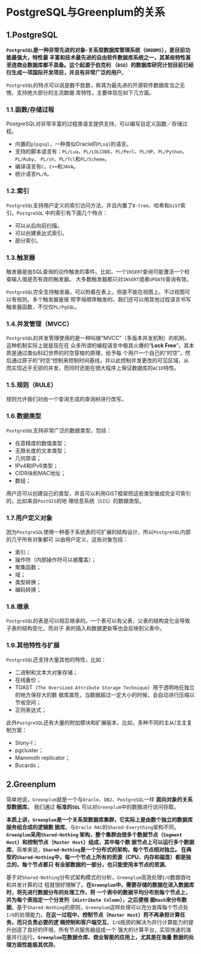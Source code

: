 PostgreSQL与Greenplum的关系
================================================================================
## 1.PostgreSQL
**`PostgreSQL`是一种非常先进的对象-关系型数据库管理系统（`ORDBMS`），是目前功能最强大，特性最
丰富和技术最先进的自由软件数据库系统之一，其某些特性甚至连商业数据库都不具备。这个起源于伯克利
（`BSD`）的数据库研究计划目前已经衍生成一项国际开发项目，并且有非常广泛的用户**。

`PostgreSQL`的特点可以说是数不胜数，称其为最先进的开源软件数据库当之无愧，支持绝大部分的主流数据
库特性，主要体现在如下几方面。
### 1.1.函数/存储过程
PostgreSQL对非常丰富的过程类语言提供支持，可以编写自定义函数／存储过程。
+ 内置的`plpgsql`，一种类似Oracle的`PLsql`的语言。
+ 支持的脚本语言有：`PL/Lua`、`PL/LOLCODE`、`PL/Perl`、`PL/HP`、`PL/Python`、`PL/Ruby`、
`PL/sh`、`PL/Tcl`和`PL/Scheme`。
+ 编译语言有`C`、`C++`和`JAVA`。
+ 统计语言`PL/R`。

### 1.2.索引
`PostgreSQL`支持用户定义的索引访问方法，并且内置了`B-tree`、哈希和`GiST`索引。`PostgreSQL`
中的索引有下面几个特点：
+ 可以从后向前扫描。
+ 可以创建表达式索引。
+ 部分索引。

### 1.3.触发器
触发器是由SQL查询的动作触发的事件。比如，一个`INSERT`查询可能激活一个检查输入值是否有效的触发器。
大多数触发器都只对`INSERT`或者`UPDATE`查询有效。

`PostgreSQL`完全支持触发器，可以附着在表上，但是不能在视图上。不过视图可以有规则。多个触发器是按
照字母顺序触发的。我们还可以用其他过程语言书写触发器函数，不仅仅`PL/PgSQL`。

### 1.4.并发管理（MVCC）
`PostgreSQL`的并发管理使用的是一种叫做“MVCC”（多版本并发机制）的机制，这种机制实际上就是现在在
众多所谓的编程语言中极其火爆的“**Lock Free**”，其本质是通过类似科幻世界的时空穿梭的原理，给予每
个用户一个自己的“时空”，然后通过原子的”时空“控制来控制时间基线，并以此控制并发更改的可见区域，从
而实现近乎无锁的并发，而同时还能在很大程序上保证数据库的`ACID`特性。

### 1.5.规则（RULE）
规则允许我们对由一个查询生成的查询树进行改写。

### 1.6.数据类型
`PostgreSQL`支持非常广泛的数据类型，包括：
+ 任意精度的数值类型；
+ 无限长度的文本类型；
+ 几何原语；
+ IPv4和IPv6类型；
+ CIDR块和MAC地址；
+ 数组；

用户还可以创建自己的类型，并且可以利用GiST框架把这些类型做成完全可索引的，比如来自`PostGIS`的地
理信息系统（`GIS`）的数据类型。

### 1.7.用户定义对象
因为`PostgreSQL`使用一种基于系统表的可扩展的结构设计，所以`PostgreSQL`内部的几乎所有对象都可
以由用户定义，这些对象包括：
+ 索引；
+ 操作符（内部操作符可以被覆盖）；
+ 聚集函数；
+ 域；
+ 类型转换；
+ 编码转换；

### 1.8.继承
`PostgreSQL`的表是可以相互继承的。一个表可以有父表，父表的结构变化会导致子表的结构变化，而对子
表的插入和数据更新等也会反映到父表中。

### 1.9.其他特性与扩展
`PostgreSQL`还支持大量其他的特性，比如：
+ 二进制和文本大对象存储；
+ 在线备份；
+ TOAST（`The Oversized-Attribute Storage Technique`）用于透明地在独立的地方保存大的数
据库属性，当数据超过一定大小的时候，会自动进行压缩以节省空间；
+ 正则表达式；

此外`PostgreSQL`还有大量的附加模块和扩展版本，比如，多种不同的主从/主主复制方案：
+ Slony-I；
+ pgcluster；
+ Mammoth replicator；
+ Bucardo；

## 2.Greenplum
简单地说，`Greenplum`就是一个与`Oracle`、`DB2`、`PostgreSQL`一样 **面向对象的关系型数据库**。
我们通过 **标准的`SQL`** 可以对`Greenplum`中的数据进行访问存取。

**本质上讲，`Greenplum`是一个关系型数据库集群，它实际上是由数个独立的数据库服务组合成的逻辑数
据库**。与`Oracle RAC`的`Shared-Everything`架构不同，**`Greenplum`采用`Shared-Nothing`
架构，整个集群由很多个数据节点（`Segment Host`）和控制节点（`Master Host`）组成，其中每个数
据节点上可以运行多个数据库**。简单来说，**`Shared-Nothing`是一个分布式的架构，每个节点相对独立。
在典型的`Shared-Nothing`中，每一个节点上所有的资源（CPU、内存和磁盘）都是独立的，每个节点都只
有全部数据的一部分，也只能使用本节点的资源**。

基于对`Shared-Nothing`分布式架构模式的分析，`Greenplum`高效处理`I/O`数据吞吐和并发计算的过
程就很好理解了。**在`Greenplum`中，需要存储的数据在进入数据库时，将先进行数据分布的处理工作，将
一个表中的数据平均分布到每个节点上，并为每个表指定一个分发列（`distribute Column`），之后便根
据`Hash`来分布数据**。基于`Shared-Nothing`的原则，`Greenplum`这样处理可以充分发挥每个节点处
`I/O`的处理能力。**在这一过程中，控制节点（`Master Host`）将不再承担计算任务，而只负责必要的逻
辑控制和客户端交互**。`I/O`瓶颈的解决为并行计算能力的提升创造了良好的环境，所有节点服务器组成一个
强大的计算平台，实现快速的海量并行运行。**`Greenplum`在数据仓库、商业智能的应用上，尤其是在海量
数据的处理方面性能极其优异**。
